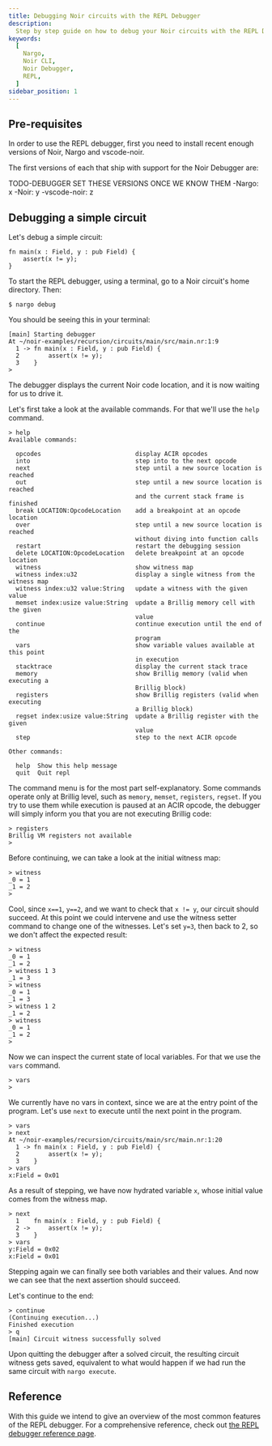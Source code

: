 ```yaml
---
title: Debugging Noir circuits with the REPL Debugger
description:
  Step by step guide on how to debug your Noir circuits with the REPL Debugger. 
keywords:
  [
    Nargo,
    Noir CLI,
    Noir Debugger,
    REPL,
  ]
sidebar_position: 1
---
```


## Pre-requisites

In order to use the REPL debugger, first you need to install recent enough versions of Noir, Nargo and vscode-noir. 

The first versions of each that ship with support for the Noir Debugger are:

TODO-DEBUGGER SET THESE VERSIONS ONCE WE KNOW THEM
-Nargo: x
-Noir: y
-vscode-noir: z

## Debugging a simple circuit

Let's debug a simple circuit:

```
fn main(x : Field, y : pub Field) {
    assert(x != y);
}
```

To start the REPL debugger, using a terminal, go to a Noir circuit's home directory. Then:

`$ nargo debug`

You should be seeing this in your terminal:

```
[main] Starting debugger
At ~/noir-examples/recursion/circuits/main/src/main.nr:1:9
  1 -> fn main(x : Field, y : pub Field) {
  2        assert(x != y);
  3    }
> 
```

The debugger displays the current Noir code location, and it is now waiting for us to drive it.

Let's first take a look at the available commands. For that we'll use the `help` command.

```
> help
Available commands:

  opcodes                          display ACIR opcodes
  into                             step into to the next opcode
  next                             step until a new source location is reached
  out                              step until a new source location is reached
                                   and the current stack frame is finished
  break LOCATION:OpcodeLocation    add a breakpoint at an opcode location
  over                             step until a new source location is reached
                                   without diving into function calls
  restart                          restart the debugging session
  delete LOCATION:OpcodeLocation   delete breakpoint at an opcode location
  witness                          show witness map
  witness index:u32                display a single witness from the witness map
  witness index:u32 value:String   update a witness with the given value
  memset index:usize value:String  update a Brillig memory cell with the given
                                   value
  continue                         continue execution until the end of the
                                   program
  vars                             show variable values available at this point
                                   in execution
  stacktrace                       display the current stack trace
  memory                           show Brillig memory (valid when executing a
                                   Brillig block)
  registers                        show Brillig registers (valid when executing
                                   a Brillig block)
  regset index:usize value:String  update a Brillig register with the given
                                   value
  step                             step to the next ACIR opcode

Other commands:

  help  Show this help message
  quit  Quit repl

```

The command menu is for the most part self-explanatory. Some commands operate only at Brillig level, such as `memory`, `memset`, `registers`, `regset`. If you try to use them while execution is paused at an ACIR opcode, the debugger will simply inform you that you are not executing Brillig code:

```
> registers
Brillig VM registers not available
> 
```

Before continuing, we can take a look at the initial witness map:

```
> witness
_0 = 1
_1 = 2
>
```

Cool, since `x==1`, `y==2`, and we want to check that `x != y`, our circuit should succeed. At this point we could intervene and use the witness setter command to change one of the witnesses. Let's set `y=3`, then back to 2, so we don't affect the expected result:

```
> witness
_0 = 1
_1 = 2
> witness 1 3
_1 = 3
> witness
_0 = 1
_1 = 3
> witness 1 2
_1 = 2
> witness
_0 = 1
_1 = 2
>
```

Now we can inspect the current state of local variables. For that we use the `vars` command. 

```
> vars
>
```

We currently have no vars in context, since we are at the entry point of the program. Let's use `next` to execute until the next point in the program.

```
> vars
> next
At ~/noir-examples/recursion/circuits/main/src/main.nr:1:20
  1 -> fn main(x : Field, y : pub Field) {
  2        assert(x != y);
  3    }
> vars
x:Field = 0x01
```

As a result of stepping, we have now hydrated variable `x`, whose initial value comes from the witness map. 

```
> next
  1    fn main(x : Field, y : pub Field) {
  2 ->     assert(x != y);
  3    }
> vars
y:Field = 0x02
x:Field = 0x01
```

Stepping again we can finally see both variables and their values. And now we can see that the next assertion should succeed.

Let's continue to the end:

```
> continue
(Continuing execution...)
Finished execution
> q
[main] Circuit witness successfully solved
```

Upon quitting the debugger after a solved circuit, the resulting circuit witness gets saved, equivalent to what would happen if we had run the same circuit with `nargo execute`.

## Reference

With this guide we intend to give an overview of the most common features of the REPL debugger. For a comprehensive reference, check out [the REPL debugger reference page](../../reference/debugger_repl).
